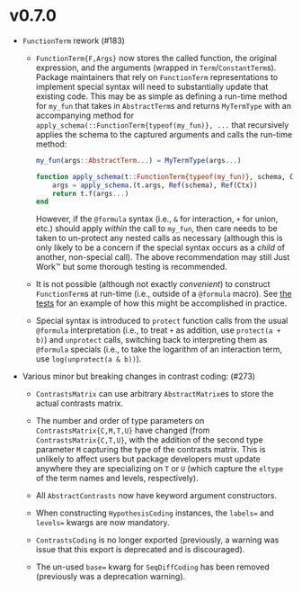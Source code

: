 # v0.7.0

- `FunctionTerm` rework (#183)

  - `FunctionTerm{F,Args}` now stores the called function, the original
    expression, and the arguments (wrapped in `Term`/`ConstantTerm`s).  Package
    maintainers that rely on `FunctionTerm` representations to implement special
    syntax will need to substantially update that existing code.  This may be as
    simple as defining a run-time method for `my_fun` that takes in
    `AbstractTerm`s and returns `MyTermType` with an accompanying method for
    `apply_schema(::FunctionTerm{typeof(my_fun)}, ...` that recursively applies
    the schema to the captured arguments and calls the run-time method:
    
    ```julia
    my_fun(args::AbstractTerm...) = MyTermType(args...)

    function apply_schema(t::FunctionTerm{typeof(my_fun)}, schema, Ctx)
        args = apply_schema.(t.args, Ref(schema), Ref(Ctx))
        return t.f(args...)
    end
    ```
    
    However, if the `@formula` syntax (i.e., `&` for interaction, `+` for union,
    etc.) should apply _within_ the call to `my_fun`, then care needs to be
    taken to un-protect any nested calls as necessary (although this is only
    likely to be a concern if the special syntax occurs as a _child_ of another,
    non-special call).  The above recommendation may still Just Work™ but some
    thorough testing is recommended.

  - It is not possible (although not exactly _convenient_) to construct
    `FunctionTerm`s at run-time (i.e., outside of a `@formula` macro).  See [the
    tests](https://github.com/JuliaStats/StatsModels.jl/blob/623906fa27ce84a1a2a5e62014d6b9f58d2ccd47/test/protect.jl#L23-L24)
    for an example of how this might be accomplished in practice.

  - Special syntax is introduced to `protect` function calls from the usual
    `@formula` interpretation (i.e., to treat `+` as addition, use `protect(a +
    b)`) and `unprotect` calls, switching back to interpreting them as
    `@formula` specials (i.e., to take the logarithm of an interaction term, use
    `log(unprotect(a & b))`).

- Various minor but breaking changes in contrast coding: (#273)

  - `ContrastsMatrix` can use arbitrary `AbstractMatrix`es to store the actual
    contrasts matrix.

  - The number and order of type parameters on `ContrastsMatrix{C,M,T,U}` have
    changed (from `ContrastsMatrix{C,T,U}`, with the addition of the second type
    parameter `M` capturing the type of the contrasts matrix.  This is unlikely
    to affect users but package developers must update anywhere they are
    specializing on `T` or `U` (which capture the `eltype` of the term names and
    levels, respectively).

  - All `AbstractContrasts` now have keyword argument constructors.

  - When constructing `HypothesisCoding` instances, the `labels=` and `levels=`
    kwargs are now mandatory.

  - `ContrastsCoding` is no longer exported (previously, a warning was issue
    that this export is deprecated and is discouraged).

  - The un-used `base=` kwarg for `SeqDiffCoding` has been removed (previously
    was a deprecation warning).
